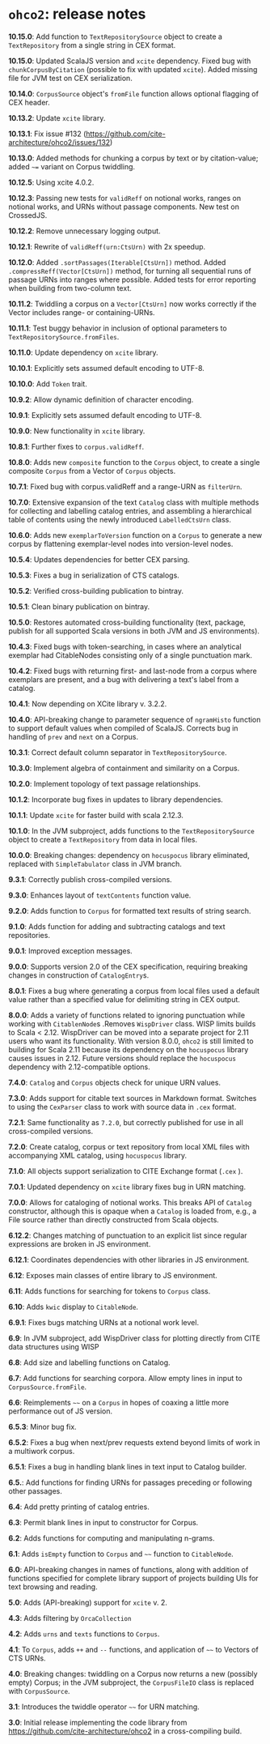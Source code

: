 # `ohco2`: release notes

**10.15.0**: Add function to `TextRepositorySource` object to create a `TextRepository` from a single string in CEX format.


**10.15.0**: Updated ScalaJS version and `xcite` dependency. Fixed bug with `chunkCorpusByCitation` (possible to fix with updated `xcite`). Added missing file for JVM test on CEX serialization.

**10.14.0**:  `CorpusSource` object's `fromFile` function allows optional flagging of CEX header.

**10.13.2**:  Update `xcite` library.

**10.13.1**: Fix issue #132 (https://github.com/cite-architecture/ohco2/issues/132)

**10.13.0**: Added methods for chunking a corpus by text or by citation-value; added `~=` variant on Corpus twiddling.

**10.12.5**: Using xcite 4.0.2.

**10.12.3**: Passing new tests for `validReff` on notional works, ranges on notional works, and URNs without passage components. New test on CrossedJS.

**10.12.2**: Remove unnecessary logging output.

**10.12.1**: Rewrite of `validReff(urn:CtsUrn)` with 2x speedup.

**10.12.0**:  Added `.sortPassages(Iterable[CtsUrn])` method. Added `.compressReff(Vector[CtsUrn])` method, for turning all sequential runs of passage URNs into ranges where possible. Added tests for error reporting when building from two-column text.

**10.11.2**:  Twiddling a corpus on a `Vector[CtsUrn]` now works correctly if the Vector includes range- or containing-URNs.

**10.11.1**:  Test buggy behavior in inclusion of optional parameters to `TextRepositorySource.fromFiles`.

**10.11.0**:  Update dependency on `xcite` library.

**10.10.1**: Explicitly sets assumed default encoding to UTF-8.

**10.10.0**:  Add `Token` trait.

**10.9.2**:  Allow dynamic definition of character encoding.

**10.9.1**:  Explicitly sets assumed default encoding to UTF-8.

**10.9.0**:  New  functionality in `xcite` library.


**10.8.1**:  Further fixes to `corpus.validReff`.

**10.8.0**:  Adds new `composite` function to the `Corpus` object, to create a single composite `Corpus` from a Vector of `Corpus` objects.

**10.7.1**:  Fixed bug with corpus.validReff and a range-URN as `filterUrn`.


**10.7.0**:  Extensive expansion of the text `Catalog` class with multiple methods for collecting and labelling catalog entries, and assembling a hierarchical table of contents using the newly introduced `LabelledCtsUrn` class.

**10.6.0**:  Adds new `exemplarToVersion` function on a `Corpus` to generate a new corpus by flattening exemplar-level nodes into version-level nodes.

**10.5.4**: Updates dependencies for better CEX parsing.

**10.5.3**: Fixes a bug in serialization of CTS catalogs.

**10.5.2**: Verified cross-building publication to bintray.

**10.5.1**: Clean binary publication on bintray.

**10.5.0**: Restores automated cross-building functionality (text, package, publish for all supported Scala versions in both JVM and JS environments).

**10.4.3**: Fixed bugs with token-searching, in cases where an analytical exemplar had CitableNodes consisting only of a single punctuation mark.

**10.4.2**: Fixed bugs with returning first- and last-node from a corpus where exemplars are present, and a bug with delivering a text's label from a catalog.

**10.4.1**:  Now depending on XCite library v. 3.2.2.

**10.4.0**:  API-breaking change to parameter sequence of `ngramHisto` function to support default values when compiled of ScalaJS.  Corrects bug in handling of `prev` and `next` on a Corpus.

**10.3.1**:  Correct default column separator in `TextRepositorySource`.

**10.3.0**:  Implement algebra of containment and similarity on a Corpus.

**10.2.0**: Implement topology of text passage relationships.

**10.1.2**: Incorporate bug fixes in updates to library dependencies.

**10.1.1**: Update `xcite` for faster build with scala 2.12.3.

**10.1.0**: In the JVM subproject, adds functions to the `TextRepositorySource` object to create a `TextRepository` from data in local files.

**10.0.0**:  Breaking changes:  dependency on `hocuspocus` library eliminated, replaced with `SimpleTabulator` class in JVM branch.


**9.3.1**:  Correctly publish cross-compiled versions.

**9.3.0**: Enhances layout of `textContents` function value.

**9.2.0**: Adds function to `Corpus` for formatted text results of string search.

**9.1.0**:  Adds function for adding and subtracting catalogs and text repositories.

**9.0.1**:  Improved exception messages.

**9.0.0**: Supports version 2.0 of the CEX specification, requiring breaking changes in construction of `CatalogEntry`s.


**8.0.1**:  Fixes a bug where generating a corpus from local files used a default value rather than a specified value for delimiting string in CEX output.


**8.0.0**:  Adds a variety of functions related to ignoring punctuation while working with `CitablenNode`s .Removes `WispDriver` class.  WISP limits builds to Scala < 2.12.  WispDriver can be moved into a separate project for 2.11 users who want its functionality. With version 8.0.0, `ohco2` is still limited to building for Scala 2.11 because its dependency on the `hocuspocus` library causes issues in 2.12.  Future versions should replace the `hocuspocus` dependency with 2.12-compatible options.

**7.4.0**: `Catalog` and `Corpus` objects check for unique URN values.

**7.3.0**:  Adds support for citable text sources in Markdown format.  Switches to using the `CexParser` class to work with source data in `.cex` format.


**7.2.1**: Same functionality as `7.2.0`, but correctly published for use in all cross-compiled versions.

**7.2.0**: Create catalog, corpus or text repository from local XML files with accompanying XML catalog, using `hocuspocus` library.

**7.1.0**:
 All objects support serialization to CITE Exchange format (`.cex` ).

**7.0.1**: Updated dependency on `xcite` library fixes bug in URN matching.


**7.0.0**: Allows for cataloging of notional works.  This breaks API of `Catalog` constructor, although this is opaque when a `Catalog` is loaded from, e.g., a File source rather than directly constructed from Scala objects.


**6.12.2**: Changes matching of punctuation to an explicit list since regular expressions are broken in JS environment.

**6.12.1**: Coordinates dependencies with other libraries in JS environment.

**6.12**: Exposes main classes of entire library to JS environment.

**6.11**: Adds functions for searching for tokens to `Corpus` class.

**6.10**: Adds `kwic` display to `CitableNode`.

**6.9.1**: Fixes bugs matching URNs at a notional work level.

**6.9**: In JVM subproject, add WispDriver class for plotting directly from CITE data structures using WISP

**6.8**:  Add size and labelling functions on Catalog.

**6.7**:  Add functions for searching corpora. Allow empty lines in input to `CorpusSource.fromFile`.

**6.6**: Reimplements `~~` on a `Corpus` in hopes of coaxing a little more performance out of JS version.

**6.5.3**: Minor bug fix.

**6.5.2**: Fixes a bug when next/prev requests extend beyond limits of work in a multiwork corpus.

**6.5.1**: Fixes a bug in handling blank lines in text input to Catalog builder.

**6.5.**: Add functions for finding URNs for passages preceding or following other passages.

**6.4**: Add pretty printing of catalog entries.

**6.3**: Permit blank lines in input to constructor for Corpus.

**6.2**: Adds functions for computing and manipulating n-grams.

**6.1**: Adds `isEmpty` function to `Corpus` and `~~` function to `CitableNode`.

**6.0**: API-breaking changes in names of functions, along with addition of functions specified for complete library support of projects building UIs for text browsing and reading.

**5.0**: Adds (API-breaking) support for `xcite` v. 2.

**4.3**:  Adds filtering by `OrcaCollection`

**4.2**: Adds `urns` and `texts` functions to `Corpus`.

**4.1**: To `Corpus`, adds `++` and `--` functions, and application of `~~` to Vectors of CTS URNs.

**4.0**: Breaking changes:  twiddling on a Corpus now returns a new (possibly empty) Corpus; in the JVM subproject, the `CorpusFileIO` class is replaced with `CorpusSource`.

**3.1**: Introduces the twiddle operator `~~` for URN matching.

**3.0**: Initial release implementing the code library from https://github.com/cite-architecture/ohco2 in a cross-compiling build.
